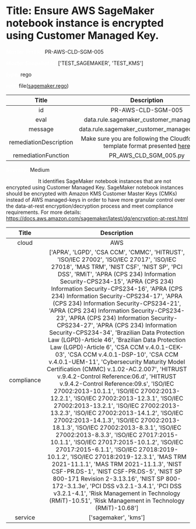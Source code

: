 



# Title: Ensure AWS SageMaker notebook instance is encrypted using Customer Managed Key.


***<font color="white">Master Test Id:</font>*** PR-AWS-CLD-SGM-005

***<font color="white">Master Snapshot Id:</font>*** ['TEST_SAGEMAKER', 'TEST_KMS']

***<font color="white">type:</font>*** rego

***<font color="white">rule:</font>*** file([sagemaker.rego])  
  
  
  
  

|Title|Description|
| :---: | :---: |
|id|PR-AWS-CLD-SGM-005|
|eval|data.rule.sagemaker_customer_managed_key|
|message|data.rule.sagemaker_customer_managed_key_err|
|remediationDescription|Make sure you are following the Cloudformation template format presented <a href='https://boto3.amazonaws.com/v1/documentation/api/latest/reference/services/sagemaker.html#SageMaker.Client.describe_notebook_instance' target='_blank'>here</a>|
|remediationFunction|PR_AWS_CLD_SGM_005.py|


***<font color="white">Severity:</font>*** Medium

***<font color="white">Description:</font>*** It identifies SageMaker notebook instances that are not encrypted using Customer Managed Key. SageMaker notebook instances should be encrypted with Amazon KMS Customer Master Keys (CMKs) instead of AWS managed-keys in order to have more granular control over the data-at-rest encryption/decryption process and meet compliance requirements. For more details: https://docs.aws.amazon.com/sagemaker/latest/dg/encryption-at-rest.html  
  
  

|Title|Description|
| :---: | :---: |
|cloud|AWS|
|compliance|['APRA', 'LGPD', 'CSA CCM', 'CMMC', 'HITRUST', 'ISO/IEC 27002', 'ISO/IEC 27017', 'ISO/IEC 27018', 'MAS TRM', 'NIST CSF', 'NIST SP', 'PCI DSS', 'RMiT', 'APRA (CPS 234) Information Security-CPS234-15', 'APRA (CPS 234) Information Security-CPS234-16', 'APRA (CPS 234) Information Security-CPS234-17', 'APRA (CPS 234) Information Security-CPS234-21', 'APRA (CPS 234) Information Security-CPS234-23', 'APRA (CPS 234) Information Security-CPS234-27', 'APRA (CPS 234) Information Security-CPS234-34', 'Brazilian Data Protection Law (LGPD)-Article 46', 'Brazilian Data Protection Law (LGPD)-Article 6', 'CSA CCM v.4.0.1-CEK-03', 'CSA CCM v.4.0.1-DSP-10', 'CSA CCM v.4.0.1-UEM-11', 'Cybersecurity Maturity Model Certification (CMMC) v.1.02-AC.2.007', 'HITRUST v.9.4.2-Control Reference:06.d', 'HITRUST v.9.4.2-Control Reference:09.s', 'ISO/IEC 27002:2013-10.1.1', 'ISO/IEC 27002:2013-12.2.1', 'ISO/IEC 27002:2013-12.3.1', 'ISO/IEC 27002:2013-13.2.1', 'ISO/IEC 27002:2013-13.2.3', 'ISO/IEC 27002:2013-14.1.2', 'ISO/IEC 27002:2013-14.1.3', 'ISO/IEC 27002:2013-18.1.3', 'ISO/IEC 27002:2013-8.3.1', 'ISO/IEC 27002:2013-8.3.3', 'ISO/IEC 27017:2015-10.1.1', 'ISO/IEC 27017:2015-10.1.2', 'ISO/IEC 27017:2015-6.1.1', 'ISO/IEC 27018:2019-10.1.2', 'ISO/IEC 27018:2019-12.3.1', 'MAS TRM 2021-11.1.1', 'MAS TRM 2021-11.1.3', 'NIST CSF-PR.DS-1', 'NIST CSF-PR.DS-5', 'NIST SP 800-171 Revision 2-3.13.16', 'NIST SP 800-172-3.1.3e', 'PCI DSS v3.2.1-3.4.1', 'PCI DSS v3.2.1-4.1', 'Risk Management in Technology (RMiT)-10.51', 'Risk Management in Technology (RMiT)-10.68']|
|service|['sagemaker', 'kms']|



[sagemaker.rego]: https://github.com/prancer-io/prancer-compliance-test/tree/master/aws/cloud/sagemaker.rego
